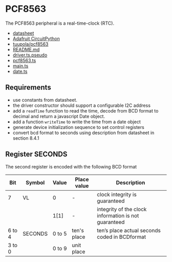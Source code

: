 # PCF8563

The PCF8563 peripheral is a real-time-clock (RTC).

-   [datasheet](https://files.seeedstudio.com/wiki/round_display_for_xiao/RTC-PCF8563-datasheet.pdf)
-   [Adafruit CircuitPython](https://github.com/adafruit/Adafruit_CircuitPython_PCF8563)
-   [tuupola/pcf8563](https://github.com/tuupola/pcf8563)
-   [README.md](README.md)
-   [driver.ts.pseudo](driver.ts.pseudo)
-   [pcf8563.ts](pcf8563.ts)
-   [main.ts](main.ts)
-   [date.ts](date.ts)

## Requirements

-   use constants from datasheet.
-   the driver constructor should support a configurable I2C address
-   add a `readTime` function to read the time, decode from BCD format to decimal and return a javascript Date object.
-   add a function `writeTime` to write the time from a date object
-   generate device initialization sequence to set control registers
-   convert bcd format to seconds using description from datasheet in section 8.4.1

## Register SECONDS

The second register is encoded with the following BCD format

| Bit    | Symbol  | Value  | Place value | Description                                          |
| ------ | ------- | ------ | ----------- | ---------------------------------------------------- |
| 7      | VL      | 0      | -           | clock integrity is guaranteed                        |
|        |         | 1[1]   | -           | integrity of the clock information is not guaranteed |
| 6 to 4 | SECONDS | 0 to 5 | ten's place | ten’s place actual seconds coded in BCDformat        |
| 3 to 0 |         | 0 to 9 | unit place  |                                                      |
